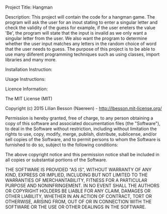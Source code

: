 Project Title: Hangman 

Description: This project will contain the code for a hangman game. The program will ask the user for an inout stating to enter a singular letter and check the validity of the guess for example, if the user eneters the value 'Be', the program will state that the input is invalid as we only want a singular letter from the user. We also want the program to determine whether the user input matches any letters in the random choice of word that the user needs to guess. The purpose of this project is to be able to use many diiferent programming techniques such as using classes, import libraries and many more.

Installation Instruction: 

Usage Instructions: 

Licence Information:

The MIT License (MIT)

Copyright (c) 2015 Lilian Besson (Naereen) - http://lbesson.mit-license.org/

Permission is hereby granted, free of charge, to any person obtaining a copy
of this software and associated documentation files (the "Software"), to deal
in the Software without restriction, including without limitation the rights
to use, copy, modify, merge, publish, distribute, sublicense, and/or sell
copies of the Software, and to permit persons to whom the Software is
furnished to do so, subject to the following conditions:

The above copyright notice and this permission notice shall be included in all
copies or substantial portions of the Software.

THE SOFTWARE IS PROVIDED "AS IS", WITHOUT WARRANTY OF ANY KIND, EXPRESS OR
IMPLIED, INCLUDING BUT NOT LIMITED TO THE WARRANTIES OF MERCHANTABILITY,
FITNESS FOR A PARTICULAR PURPOSE AND NONINFRINGEMENT. IN NO EVENT SHALL THE
AUTHORS OR COPYRIGHT HOLDERS BE LIABLE FOR ANY CLAIM, DAMAGES OR OTHER
LIABILITY, WHETHER IN AN ACTION OF CONTRACT, TORT OR OTHERWISE, ARISING FROM,
OUT OF OR IN CONNECTION WITH THE SOFTWARE OR THE USE OR OTHER DEALINGS IN THE
SOFTWARE.
